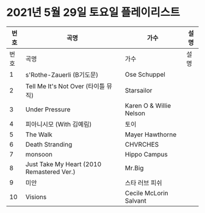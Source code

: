 # 2021년 5월 29일 토요일 플레이리스트

| 번호 | 곡명 | 가수 | 설명 |
|------|------|------|------|
| 번호 | 곡명 | 가수 | 설명 |
| 1 | s'Rothe-Zauerli (B기도문) | Ose Schuppel |  |
| 2 | Tell Me It's Not Over (타이틀 뮤직) | Starsailor |  |
| 3 | Under Pressure | Karen O & Willie Nelson |  |
| 4 | 피아니시모 (With 김예림) | 토이 |  |
| 5 | The Walk | Mayer Hawthorne |  |
| 6 | Death Stranding | CHVRCHES |  |
| 7 | monsoon | Hippo Campus |  |
| 8 | Just Take My Heart (2010 Remastered Ver.) | Mr.Big |  |
| 9 | 미안 | 스타 러브 피쉬 |  |
| 10 | Visions | Cecile McLorin Salvant |  |
